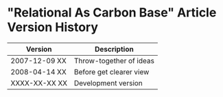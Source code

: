﻿"Relational As Carbon Base" Article Version History
===================================================

| Version       | Description             |
|---------------|-------------------------|
| 2007-12-09 XX | Throw-together of ideas |
| 2008-04-14 XX | Before get clearer view |
| XXXX-XX-XX XX | Development version     |